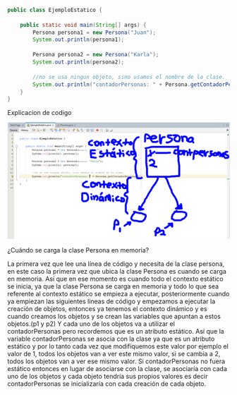 
`````` java

public class EjemploEstatico {

    public static void main(String[] args) {
        Persona persona1 = new Persona("Juan");
        System.out.println(persona1);
        
        Persona persona2 = new Persona("Karla");
        System.out.println(persona2);
        
        //no se usa ningun objeto, sino usamos el nombre de la clase.
        System.out.println("contadorPersonas: " + Persona.getContadorPersonas());
    }
}

``````


Explicacion de codigo


![contextoestatico3](/imagenesjava/contextoestatico3.png "contextoestatico3")


¿Cuándo se carga la clase Persona en memoria?

La primera vez que lee una línea de código y necesita de la clase persona, en este caso la primera vez que ubica la clase Persona es cuando se carga en memoria. Así que en ese momento es cuando todo el contexto estático se inicia, ya que la clase Persona se carga en memoria y todo lo que sea referente al contexto estático se empieza a ejecutar, posteriormente cuando ya empiezan las siguientes líneas de código y empezamos a ejecutar la creación de objetos, entonces ya tenemos el contexto dinámico y es cuando creamos los objetos y se crean las variables que apuntan a estos objetos.(p1 y p2) Y cada uno de los objetos va a utilizar el contadorPersonas pero recordemos que es un atributo estático. Así que la variable contadorPersonas se asocia con la clase ya que es un atributo estático y por lo tanto cada vez que modifiquemos este valor por ejemplo el valor de 1, todos los objetos van a ver este mismo valor, si se cambia a 2, todos los objetos van a ver ese mismo valor. Si contadorPersonas no fuera estático entonces en lugar de asociarse con la clase, se asociaría con cada uno de los objetos y cada objeto tendría sus propios valores es decir contadorPersonas se inicializaría con cada creación de cada objeto.